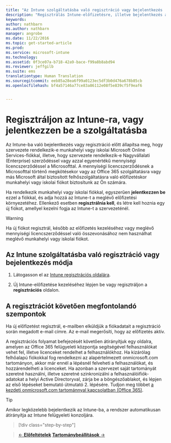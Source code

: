 ```yaml
---
title: "Az Intune szolgáltatásba való regisztráció vagy bejelentkezés | Microsoft Intune"
description: "Regisztrálás Intune-előfizetésre, illetve bejelentkezés az előfizetés használatbavételéhez"
keywords: 
author: nathbarn
ms.author: nathbarn
manager: angrobe
ms.date: 11/22/2016
ms.topic: get-started-article
ms.prod: 
ms.service: microsoft-intune
ms.technology: 
ms.assetid: 0f3ce07a-b718-42a9-bace-f99a8b8abd94
ms.reviewer: jeffgilb
ms.suite: ems
translationtype: Human Translation
ms.sourcegitcommit: eeb85a28ea6f99a0123ec5df3b0d476a678b85cb
ms.openlocfilehash: bf4a57146a77ce83a86112e08f5e839cf5f9eaf6


---
```



# <a name="sign-up-or-sign-in-to-intune"></a>Regisztráljon az Intune-ra, vagy jelentkezzen be a szolgáltatásba
Az Intune-ba való bejelentkezés vagy regisztráció előtt állapítsa meg, hogy szervezete rendelkezik-e munkahelyi vagy iskolai Microsoft Online Services-fiókkal, illetve, hogy szervezete rendelkezik-e Nagyvállalati (Enterprise) szerződéssel vagy azzal egyenértékű mennyiségi licencszerződéssel a Microsofttal. A mennyiségi licencszerződésnek a Microsofttal történő megkötésekor vagy az Office 365 szolgáltatásra vagy más Microsoft által biztosított felhőszolgáltatásra való előfizetéskor munkahelyi vagy iskolai fiókot biztosítunk az Ön számára.

Ha rendelkezik munkahelyi vagy iskolai fiókkal, egyszerűen **jelentkezzen be** ezzel a fiókkal, és adja hozzá az Intune-t a meglévő előfizetési környezetéhez. Ellenkező esetben **regisztrálnia kell**, és létre kell hoznia egy új fiókot, amellyel kezelni fogja az Intune-t a szervezeténél.

>[!WARNING]
>Ha új fiókot regisztrál, később az előfizetés kezeléséhez vagy meglévő mennyiségi licencszerződéssel való összevonásához nem használhat meglévő munkahelyi vagy iskolai fiókot.

## <a name="how-to-sign-up-or-sign-in-to-intune"></a>Az Intune szolgáltatásba való regisztráció vagy bejelentkezés módja

1.  Látogasson el az [Intune regisztrációs oldalára](https://portal.office.com/Signup/Signup.aspx?OfferId=40BE278A-DFD1-470a-9EF7-9F2596EA7FF9&dl=INTUNE_A&ali=1#0%20).

2.  Új Intune-előfizetése kezeléséhez lépjen be vagy regisztráljon a **regisztrációs** oldalon.

## <a name="post-sign-up-considerations"></a>A regisztrációt követően megfontolandó szempontok
Ha új előfizetést regisztrál, e-mailben elküldjük a fiókadatait a regisztráció során megadott e-mail címre. Az e-mail megerősíti, hogy az előfizetés aktív.

A regisztrációs folyamat befejezését követően átirányítjuk egy oldalra, amelyen az Office 365 felügyeleti központja segítségével felhasználókat vehet fel, illetve licenceket rendelhet a felhasználókhoz. Ha kizárólag felhőalapú fiókokkal fog rendelkezni az alapértelmezett onmicrosoft.com tartományon, akkor már ennél a lépésnél felveheti a felhasználókat, és hozzárendelheti a licenceket. Ha azonban a szervezet saját tartományát szeretné használni, illetve szeretné szinkronizálni a felhasználóifiók-adatokat a helyi Active Directoryval, zárja be a böngészőablakot, és lépjen az első lépéseket bemutató útmutató 2. lépésére. Tudjon meg többet [a kezdeti onmicrosoft.com tartománnyal kapcsolatban (Office 365)](https://support.office.com/en-us/article/About-your-initial-onmicrosoft-com-domain-in-Office-365-B9FC3018-8844-43F3-8DB1-1B3A8E9CFD5A?ui=en-US&rs=en-US&ad=US).

>[!TIP]
> Amikor legközelebb bejelentkezik az Intune-ba, a rendszer automatikusan átirányítja az Intune felügyeleti konzoljára.


>[!div class="step-by-step"]

>[&larr; **Előfeltételek**](.\what-to-know-before-you-start-microsoft-intune.md)     [**Tartománybeállítások** &rarr;](.\start-with-a-paid-subscription-to-microsoft-intune-step-2.md)  



<!--HONumber=Dec16_HO2-->


